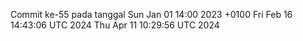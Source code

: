 Commit ke-55 pada tanggal Sun Jan 01 14:00 2023 +0100
Fri Feb 16 14:43:06 UTC 2024
Thu Apr 11 10:29:56 UTC 2024

